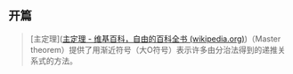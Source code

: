 ## 开篇

> [主定理]([主定理 - 维基百科，自由的百科全书 (wikipedia.org)](https://zh.wikipedia.org/wiki/主定理))（Master theorem）提供了用渐近符号（大O符号）表示许多由分治法得到的递推关系式的方法。